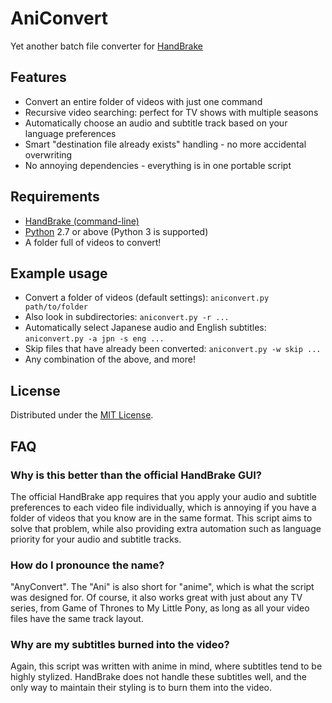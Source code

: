 # AniConvert

Yet another batch file converter for [HandBrake](https://handbrake.fr/)

## Features

- Convert an entire folder of videos with just one command
- Recursive video searching: perfect for TV shows with multiple seasons
- Automatically choose an audio and subtitle track based on your language preferences
- Smart "destination file already exists" handling - no more accidental overwriting
- No annoying dependencies - everything is in one portable script

## Requirements

- [HandBrake (command-line)](https://handbrake.fr/downloads2.php)
- [Python](https://www.python.org/downloads/) 2.7 or above (Python 3 is supported)
- A folder full of videos to convert!

## Example usage

- Convert a folder of videos (default settings): `aniconvert.py path/to/folder`
- Also look in subdirectories: `aniconvert.py -r ...`
- Automatically select Japanese audio and English subtitles: `aniconvert.py -a jpn -s eng ...`
- Skip files that have already been converted: `aniconvert.py -w skip ...`
- Any combination of the above, and more!

## License

Distributed under the [MIT License](http://opensource.org/licenses/MIT).

## FAQ

### Why is this better than the official HandBrake GUI?

The official HandBrake app requires that you apply your audio and subtitle 
preferences to each video file individually, which is annoying if you have 
a folder of videos that you know are in the same format. This script aims to 
solve that problem, while also providing extra automation such as language 
priority for your audio and subtitle tracks.

### How do I pronounce the name?

"AnyConvert". The "Ani" is also short for "anime", which is what the script 
was designed for. Of course, it also works great with just about any TV series, 
from Game of Thrones to My Little Pony, as long as all your video files have the 
same track layout.

### Why are my subtitles burned into the video?

Again, this script was written with anime in mind, where subtitles tend to 
be highly stylized. HandBrake does not handle these subtitles well, and the 
only way to maintain their styling is to burn them into the video.

